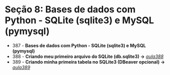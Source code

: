 # Seção 8: Bases de dados com Python - SQLite (sqlite3) e MySQL (pymysql)

- 387 - **Bases de dados com Python - SQLite (sqlite3) e MySQL (pymysql)**
- 388 - **Criando meu primeiro arquivo do SQLite (db.sqlite3) ->** *[aula388](./aula_sqlite)*
- 389 - **Criando minha primeira tabela no SQLite3 (DBeaver opcional) ->** *[aula389](./aula_sqlite)*